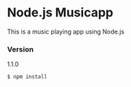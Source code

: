 # Node.js Musicapp

This is a music playing app using Node.js

### Version
1.1.0


```sh
$ npm install
```
